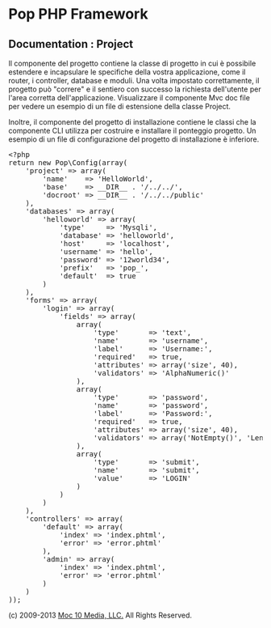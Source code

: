 Pop PHP Framework
=================

Documentation : Project
-----------------------

Il componente del progetto contiene la classe di progetto in cui è possibile estendere e incapsulare le specifiche della vostra applicazione, come il router, i controller, database e moduli. Una volta impostato correttamente, il progetto può "correre" e il sentiero con successo la richiesta dell'utente per l'area corretta dell'applicazione. Visualizzare il componente Mvc doc file per vedere un esempio di un file di estensione della classe Project.

Inoltre, il componente del progetto di installazione contiene le classi che la componente CLI utilizza per costruire e installare il ponteggio progetto. Un esempio di un file di configurazione del progetto di installazione è inferiore.

<pre>
&lt;?php
return new Pop\Config(array(
    'project' => array(
        'name'    => 'HelloWorld',
        'base'    => __DIR__ . '/../../',
        'docroot' => __DIR__ . '/../../public'
    ),
    'databases' => array(
        'helloworld' => array(
            'type'     => 'Mysqli',
            'database' => 'helloworld',
            'host'     => 'localhost',
            'username' => 'hello',
            'password' => '12world34',
            'prefix'   => 'pop_',
            'default'  => true
        )
    ),
    'forms' => array(
        'login' => array(
            'fields' => array(
                array(
                    'type'       => 'text',
                    'name'       => 'username',
                    'label'      => 'Username:',
                    'required'   => true,
                    'attributes' => array('size', 40),
                    'validators' => 'AlphaNumeric()'
                ),
                array(
                    'type'       => 'password',
                    'name'       => 'password',
                    'label'      => 'Password:',
                    'required'   => true,
                    'attributes' => array('size', 40),
                    'validators' => array('NotEmpty()', 'LengthGt(6)')
                ),
                array(
                    'type'       => 'submit',
                    'name'       => 'submit',
                    'value'      => 'LOGIN'
                )
            )
        )
    ),
    'controllers' => array(
        'default' => array(
            'index' => 'index.phtml',
            'error' => 'error.phtml'
        ),
        'admin' => array(
            'index' => 'index.phtml',
            'error' => 'error.phtml'
        )
    )
));
</pre>

(c) 2009-2013 [Moc 10 Media, LLC.](http://www.moc10media.com) All Rights Reserved.
